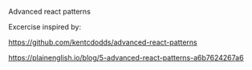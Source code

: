 Advanced react patterns

Excercise inspired by:

https://github.com/kentcdodds/advanced-react-patterns

https://plainenglish.io/blog/5-advanced-react-patterns-a6b7624267a6

